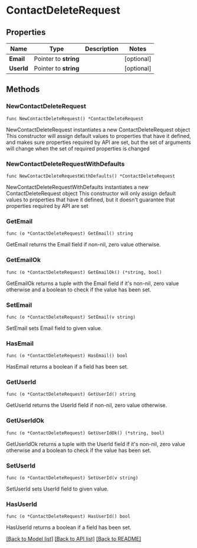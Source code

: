 # ContactDeleteRequest

## Properties

Name | Type | Description | Notes
------------ | ------------- | ------------- | -------------
**Email** | Pointer to **string** |  | [optional] 
**UserId** | Pointer to **string** |  | [optional] 

## Methods

### NewContactDeleteRequest

`func NewContactDeleteRequest() *ContactDeleteRequest`

NewContactDeleteRequest instantiates a new ContactDeleteRequest object
This constructor will assign default values to properties that have it defined,
and makes sure properties required by API are set, but the set of arguments
will change when the set of required properties is changed

### NewContactDeleteRequestWithDefaults

`func NewContactDeleteRequestWithDefaults() *ContactDeleteRequest`

NewContactDeleteRequestWithDefaults instantiates a new ContactDeleteRequest object
This constructor will only assign default values to properties that have it defined,
but it doesn't guarantee that properties required by API are set

### GetEmail

`func (o *ContactDeleteRequest) GetEmail() string`

GetEmail returns the Email field if non-nil, zero value otherwise.

### GetEmailOk

`func (o *ContactDeleteRequest) GetEmailOk() (*string, bool)`

GetEmailOk returns a tuple with the Email field if it's non-nil, zero value otherwise
and a boolean to check if the value has been set.

### SetEmail

`func (o *ContactDeleteRequest) SetEmail(v string)`

SetEmail sets Email field to given value.

### HasEmail

`func (o *ContactDeleteRequest) HasEmail() bool`

HasEmail returns a boolean if a field has been set.

### GetUserId

`func (o *ContactDeleteRequest) GetUserId() string`

GetUserId returns the UserId field if non-nil, zero value otherwise.

### GetUserIdOk

`func (o *ContactDeleteRequest) GetUserIdOk() (*string, bool)`

GetUserIdOk returns a tuple with the UserId field if it's non-nil, zero value otherwise
and a boolean to check if the value has been set.

### SetUserId

`func (o *ContactDeleteRequest) SetUserId(v string)`

SetUserId sets UserId field to given value.

### HasUserId

`func (o *ContactDeleteRequest) HasUserId() bool`

HasUserId returns a boolean if a field has been set.


[[Back to Model list]](../README.md#documentation-for-models) [[Back to API list]](../README.md#documentation-for-api-endpoints) [[Back to README]](../README.md)


